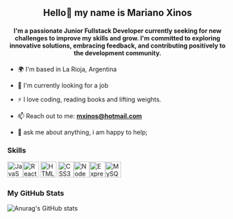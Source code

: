 <h2 align="center"> Hello👋 my name is Mariano Xinos</h2>

                                                                              
 
<h4 align="center">I'm a passionate Junior Fullstack Developer currently seeking for new challenges to improve my skills and grow. I'm committed to exploring innovative solutions, embracing feedback, and contributing positively to the development community.</h4> 


- 🌍  I'm based in La Rioja, Argentina

- 🤝 I'm currently looking for a job 

- ⚡  I love coding, reading books and lifting weights.

- 📫 Reach out to me: **mxinos@hotmail.com**
  
- 💬 ask me about anything, i am happy to help;



<p align="left">
</p>

### Skills


<p align="left">
<a href="https://developer.mozilla.org/en-US/docs/Web/JavaScript" target="_blank" rel="noreferrer"><img src="https://raw.githubusercontent.com/danielcranney/readme-generator/main/public/icons/skills/javascript-colored.svg" width="36" height="36" alt="JavaScript" /></a><a href="https://reactjs.org/" target="_blank" rel="noreferrer"><img src="https://raw.githubusercontent.com/danielcranney/readme-generator/main/public/icons/skills/react-colored.svg" width="36" height="36" alt="React" /></a>
  <a href="https://developer.mozilla.org/en-US/docs/Glossary/HTML5" target="_blank" rel="noreferrer"><img src="https://raw.githubusercontent.com/danielcranney/readme-generator/main/public/icons/skills/html5-colored.svg" width="36" height="36" alt="HTML5" /></a>
  <a href="https://www.w3.org/TR/CSS/#css" target="_blank" rel="noreferrer"><img src="https://raw.githubusercontent.com/danielcranney/readme-generator/main/public/icons/skills/css3-colored.svg" width="36" height="36" alt="CSS3" /></a><a href="https://nodejs.org/en/" target="_blank" rel="noreferrer"><img src="https://raw.githubusercontent.com/danielcranney/readme-generator/main/public/icons/skills/nodejs-colored.svg" width="36" height="36" alt="NodeJS" /></a><a href="https://expressjs.com/" target="_blank" rel="noreferrer"><img src="https://raw.githubusercontent.com/danielcranney/readme-generator/main/public/icons/skills/express-colored.svg" width="36" height="36" alt="Express" /></a><a href="https://www.mysql.com/" target="_blank" rel="noreferrer"><img src="https://raw.githubusercontent.com/danielcranney/readme-generator/main/public/icons/skills/mysql-colored.svg" width="36" height="36" alt="MySQL" /></a>
</p>




### My GitHub Stats
![Anurag's GitHub stats](https://github-readme-stats.vercel.app/api?username=MarianoXinos1&show_icons=true&theme=radical)











